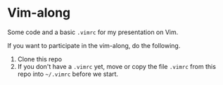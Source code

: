# Vim-along

Some code and a basic `.vimrc` for my presentation on Vim.

If you want to participate in the vim-along, do the following.

1. Clone this repo
2. If you don't have a `.vimrc` yet, move or copy the file `.vimrc` from this repo into `~/.vimrc` before we start.
